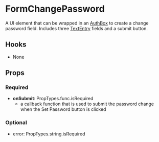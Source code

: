 # FormChangePassword

A UI element that can be wrapped in an [AuthBox](https://github.com/pay-theory/pay-theory-ui/tree/master/src/common/auth/AuthBox) to create a change password field. Includes three [TextEntry](https://github.com/pay-theory/pay-theory-ui/tree/master/src/common/TextEntry) fields and a submit button.

## Hooks

* None

## Props

### Required

* **onSubmit**: PropTypes.func.isRequired
    * a callback function that is used to submit the password change when the Set Password button is clicked

### Optional

* error: PropTypes.string.isRequired
